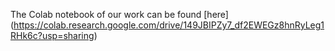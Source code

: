 The Colab notebook of our work can be found [here] (https://colab.research.google.com/drive/149JBIPZy7_df2EWEGz8hnRyLeg1RHk6c?usp=sharing)
